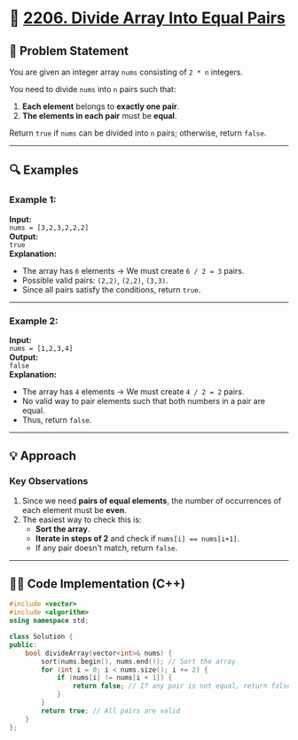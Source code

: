 # 🔢 [2206. Divide Array Into Equal Pairs](https://leetcode.com/problems/divide-array-into-equal-pairs/)

## 📜 Problem Statement

You are given an integer array `nums` consisting of `2 * n` integers.

You need to divide `nums` into `n` pairs such that:
1. **Each element** belongs to **exactly one pair**.
2. **The elements in each pair** must be **equal**.

Return `true` if `nums` can be divided into `n` pairs; otherwise, return `false`.

---

## 🔍 Examples

### Example 1:
**Input:**  
`nums = [3,2,3,2,2,2]`  
**Output:**  
`true`  
**Explanation:**  
- The array has `6` elements → We must create `6 / 2 = 3` pairs.
- Possible valid pairs: `(2,2)`, `(2,2)`, `(3,3)`.
- Since all pairs satisfy the conditions, return `true`.

---

### Example 2:
**Input:**  
`nums = [1,2,3,4]`  
**Output:**  
`false`  
**Explanation:**  
- The array has `4` elements → We must create `4 / 2 = 2` pairs.
- No valid way to pair elements such that both numbers in a pair are equal.
- Thus, return `false`.

---

## 💡 Approach

### **Key Observations**
1. Since we need **pairs of equal elements**, the number of occurrences of each element must be **even**.
2. The easiest way to check this is:
   - **Sort the array**.
   - **Iterate in steps of 2** and check if `nums[i] == nums[i+1]`.
   - If any pair doesn't match, return `false`.

---

## 👨‍💻 Code Implementation (C++)

```cpp
#include <vector>
#include <algorithm>
using namespace std;

class Solution {
public:
    bool divideArray(vector<int>& nums) {
        sort(nums.begin(), nums.end()); // Sort the array
        for (int i = 0; i < nums.size(); i += 2) {
            if (nums[i] != nums[i + 1]) {
                return false; // If any pair is not equal, return false
            }
        }
        return true; // All pairs are valid
    }
};
